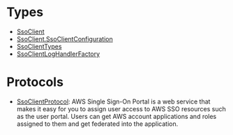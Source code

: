 # Types

  - [SsoClient](/aws-sdk-swift/reference/0.x/AWSSSO/SsoClient)
  - [SsoClient.SsoClientConfiguration](/aws-sdk-swift/reference/0.x/AWSSSO/SsoClient_SsoClientConfiguration)
  - [SsoClientTypes](/aws-sdk-swift/reference/0.x/AWSSSO/SsoClientTypes)
  - [SsoClientLogHandlerFactory](/aws-sdk-swift/reference/0.x/AWSSSO/SsoClientLogHandlerFactory)

# Protocols

  - [SsoClientProtocol](/aws-sdk-swift/reference/0.x/AWSSSO/SsoClientProtocol):
    AWS Single Sign-On Portal is a web service that makes it easy for you to assign user
    access to AWS SSO resources such as the user portal. Users can get AWS account applications
    and roles assigned to them and get federated into the application.
